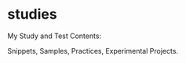 studies
==========

My Study and Test Contents:

Snippets, Samples, Practices, Experimental Projects.

